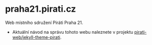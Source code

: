 # praha21.pirati.cz

Web místního sdružení Piráti Praha 21.

- Aktuální návod na správu tohoto webu naleznete v projektu [pirati-web/jekyll-theme-pirati](https://github.com/pirati-web/jekyll-theme-pirati/blob/master/USAGE.md).
